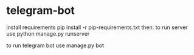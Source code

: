 # telegram-bot
install requirements pip install -r pip-requirements.txt 
then: to run server use python manage.py runserver

to run telegram bot use manage.py bot
